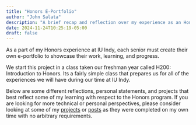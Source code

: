 ```yaml
---
title: "Honors E-Portfolio"
author: "John Salata"
description: "A brief recap and reflection over my experience as an Honor's student at IU Indy"
date: 2024-11-24T10:25:19-05:00
draft: false
---
```


As a part of my Honors experience at IU Indy, each senior must create their own e-portfolio to showcase their work, learning, and progress.

We start this project in a class taken our freshman year called H200: Introduction to Honors. Its a fairly simple class that prepares us for all of the experiences we will have during our time at IU Indy.

Below are some different reflections, personal statements, and projects that best reflect some of my learning with respect to the Honors program. If you are looking for more technical or personal perspectives, please consider looking at some of my [projects](/projects) or [posts](/posts) as they were completed on my own time with no arbitrary requirements.
